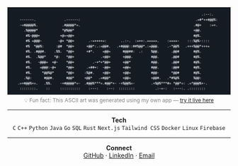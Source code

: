 <div align="center">

<img src="images/banner.png" alt="ASCII Banner" width="800">

<br>

<span style="font-size: 0.85em; color: gray;">
💡 Fun fact: This ASCII art was generated using my own app —  
<a href="https://image-to-ascii-14.streamlit.app/" target="_blank">try it live here</a>
</span>

---

**Tech**  
`C`  `C++`  `Python`  `Java`  `Go`  `SQL`  `Rust`  `Next.js`  `Tailwind CSS`  `Docker`  `Linux`  `Firebase`

---

**Connect**  
[GitHub](https://github.com/MarufHossain14) · [LinkedIn](https://www.linkedin.com/in/maruf-hossain-wlu) · [Email](mailto:hossain186.maruf@gmail.com)

</div>
